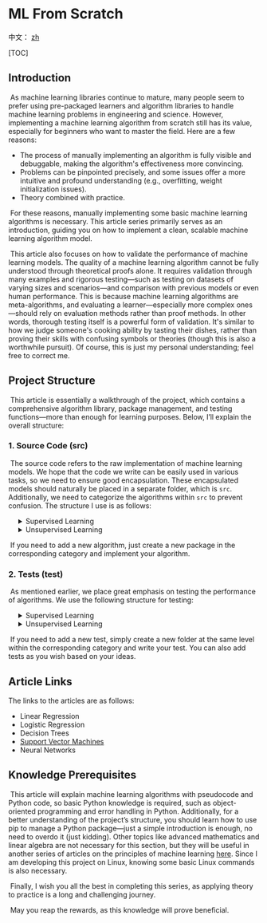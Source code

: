 # ML From Scratch

中文： [zh](./index_zh.html)

[TOC]

## Introduction

​	As machine learning libraries continue to mature, many people seem to prefer using pre-packaged learners and algorithm libraries to handle machine learning problems in engineering and science. However, implementing a machine learning algorithm from scratch still has its value, especially for beginners who want to master the field. Here are a few reasons:

- The process of manually implementing an algorithm is fully visible and debuggable, making the algorithm's effectiveness more convincing.
- Problems can be pinpointed precisely, and some issues offer a more intuitive and profound understanding (e.g., overfitting, weight initialization issues).
- Theory combined with practice.

​	For these reasons, manually implementing some basic machine learning algorithms is necessary. This article series primarily serves as an introduction, guiding you on how to implement a clean, scalable machine learning algorithm model.

​	This article also focuses on how to validate the performance of machine learning models. The quality of a machine learning algorithm cannot be fully understood through theoretical proofs alone. It requires validation through many examples and rigorous testing—such as testing on datasets of varying sizes and scenarios—and comparison with previous models or even human performance. This is because machine learning algorithms are meta-algorithms, and evaluating a learner—especially more complex ones—should rely on evaluation methods rather than proof methods. In other words, thorough testing itself is a powerful form of validation. It's similar to how we judge someone's cooking ability by tasting their dishes, rather than proving their skills with confusing symbols or theories (though this is also a worthwhile pursuit). Of course, this is just my personal understanding; feel free to correct me.

## Project Structure

​	This article is essentially a walkthrough of the project, which contains a comprehensive algorithm library, package management, and testing functions—more than enough for learning purposes. Below, I’ll explain the overall structure:

### 1. Source Code (src)

​	The source code refers to the raw implementation of machine learning models. We hope that the code we write can be easily used in various tasks, so we need to ensure good encapsulation. These encapsulated models should naturally be placed in a separate folder, which is `src`. Additionally, we need to categorize the algorithms within `src` to prevent confusion. The structure I use is as follows:

<details style="margin-left: 20px">
  <summary>Supervised Learning</summary>
  <div style="margin-left: 20px">
    <li>Logistic Regression</li>
    <details>
      <summary>Decision Trees</summary>
      <div style="margin-left: 20px">
        <li>ID3</li>
        <li>C4.5</li>
        <li>CART</li>
      </div>
    </details>
    <details>
      <summary>Support Vector Machines</summary>
      <div style="margin-left: 20px">
        <li>SVC</li>
      </div>
    </details>
    <details>
      <summary>Neural Networks</summary>
      Description of Neural Network algorithms
    </details>
  </div>
</details>
<details style="margin-left: 20px">
  <summary>Unsupervised Learning</summary>
  <div style="margin-left: 20px">
    <details>
      <summary>K-means Clustering</summary>
      Description of K-means Clustering algorithm
    </details>
    <details>
      <summary>Principal Component Analysis</summary>
      Description of PCA algorithm
    </details>
  </div>
</details>

​	If you need to add a new algorithm, just create a new package in the corresponding category and implement your algorithm.

### 2. Tests (test)

​	As mentioned earlier, we place great emphasis on testing the performance of algorithms. We use the following structure for testing:

<details style="margin-left: 20px">
  <summary>Supervised Learning</summary>
  <div style="margin-left: 20px">
    <li>Linear Regression</li>
    <li>Logistic Regression</li>
    <details>
      <summary>Decision Trees</summary>
      <div style="margin-left: 20px">
        <li>Watermelon 2.0</li>
        <li>Iris</li>
        <li>Wine Quality</li>
      </div>
    </details>
    <li>Support Vector Machines</li>
    <li>Neural Networks</li>
  </div>
</details>
<details style="margin-left: 20px">
  <summary>Unsupervised Learning</summary>
  <div style="margin-left: 20px">
    <li>K-means Clustering</li>
    <li>Principal Component Analysis</li>
  </div>
</details>

​	If you need to add a new test, simply create a new folder at the same level within the corresponding category and write your test. You can also add tests as you wish based on your ideas.

## Article Links

The links to the articles are as follows:

- Linear Regression
- Logistic Regression
- Decision Trees
- [Support Vector Machines](./post/svm/index.html)
- Neural Networks

## Knowledge Prerequisites

​	This article will explain machine learning algorithms with pseudocode and Python code, so basic Python knowledge is required, such as object-oriented programming and error handling in Python. Additionally, for a better understanding of the project’s structure, you should learn how to use pip to manage a Python package—just a simple introduction is enough, no need to overdo it (just kidding). Other topics like advanced mathematics and linear algebra are not necessary for this section, but they will be useful in another series of articles on the principles of machine learning [here](../MLT/index_zh.html). Since I am developing this project on Linux, knowing some basic Linux commands is also necessary.

​	Finally, I wish you all the best in completing this series, as applying theory to practice is a long and challenging journey.

​	May you reap the rewards, as this knowledge will prove beneficial.